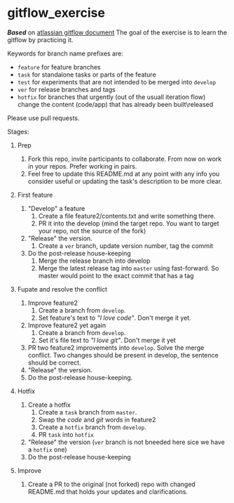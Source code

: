 # gitflow_exercise

_**Based**_ on [atlassian gitflow document](https://www.atlassian.com/git/tutorials/comparing-workflows/gitflow-workflow)
The goal of the exercise is to learn the gitflow by practicing it.


Keywords for branch name prefixes are:
- `feature` for feature branches
- `task` for standalone tasks or parts of the feature
- `test` for experiments that are not intended to be merged into `develop`
- `ver` for release branches and tags
- `hotfix` for branches that urgently (out of the usuall iteration flow) change the content (code/app) that has already been built\released

Please use pull requests.

Stages:
1. Prep 
    1. Fork this repo, invite participants to collaborate. From now on work in your repos. Prefer working in pairs. 
    1. Feel free to update this README.md at any point with any info you consider useful or updating the task's description to be more clear.
1. First feature 
    1. "Develop" a feature 
        1. Create a file feature2/contents.txt and write something there.
        1. PR it into the develop (mind the target repo. You want to target your repo, not the source of the fork)
    1. "Release" the version.
        1. Create a `ver` branch, update version number, tag the commit
    1. Do the post-release house-keeping
        1. Merge the release branch into develop
        1. Merge the latest release tag into `master` using fast-forward. So master would point to the exact commit that has a tag

1. Fupate and resolve the conflict
    1. Improve feature2
        1. Create a branch from `develop`.
        1. Set feature's text to _"I love code"_. Don't merge it yet.
    1. Improve feature2 yet again 
        1. Create a branch from `develop`.
        1. Set it's file text to _"I love git"_. Don't merge it yet
    1. PR two feature2 improvements into `develop`. Solve the merge conflict. Two changes should be present in develop, the sentence should be correct.
    1. "Release" the version.
    1. Do the post-release house-keeping.
1. Hotfix
    1. Create a hotfix
        1. Create a `task` branch from `master`.
        1. Swap the _code_ and _git_ words in feature2
        1. Create a `hotfix` branch from `develop`.
        1. PR `task` into `hotfix`
    1. "Release" the version (`ver` branch is not bneeded here sice we have a `hotfix` one)
    1. Do the post-release house-keeping
1. Improve
    1. Create a PR to the original (not forked) repo with changed README.md that holds your updates and clarifications.
